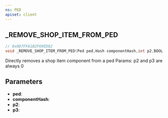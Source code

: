 ```yaml
---
ns: PED
apiset: client
---
```

## _REMOVE_SHOP_ITEM_FROM_PED

```c
// 0x0D7FFA1B2F69ED82
void _REMOVE_SHOP_ITEM_FROM_PED(Ped ped,Hash componentHash,int p2,BOOL p3);
```

Directly removes a shop item component from a ped
Params: p2 and p3 are always 0

## Parameters
* **ped**:
* **componentHash**:
* **p2**:
* **p3**:



